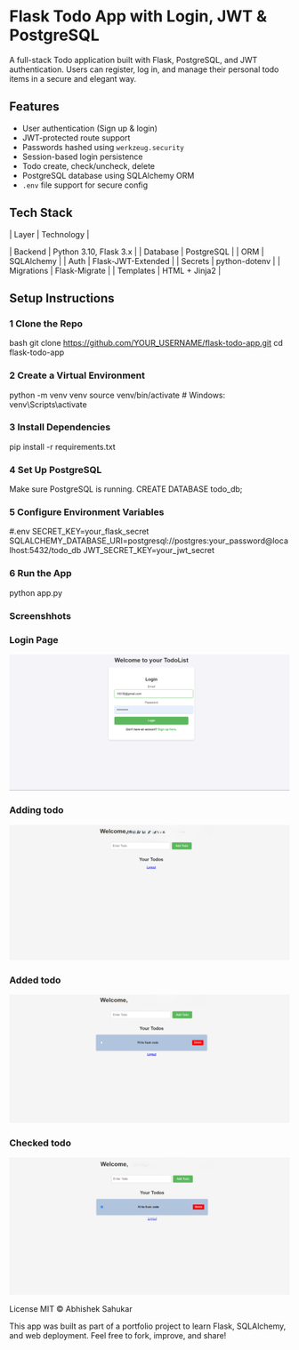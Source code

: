 # Flask Todo App with Login, JWT & PostgreSQL

A full-stack Todo application built with Flask, PostgreSQL, and JWT authentication. Users can register, log in, and manage their personal todo items in a secure and elegant way.


##  Features

- User authentication (Sign up & login)
- JWT-protected route support
- Passwords hashed using `werkzeug.security`
- Session-based login persistence
- Todo create, check/uncheck, delete
- PostgreSQL database using SQLAlchemy ORM
- `.env` file support for secure config


## Tech Stack

| Layer         | Technology               |

| Backend       | Python 3.10, Flask 3.x   |
| Database      | PostgreSQL               |
| ORM           | SQLAlchemy               |
| Auth          | Flask-JWT-Extended       |
| Secrets       | python-dotenv            |
| Migrations    | Flask-Migrate            |
| Templates     | HTML + Jinja2            |

##  Setup Instructions

### 1️ Clone the Repo

bash
git clone https://github.com/YOUR_USERNAME/flask-todo-app.git
cd flask-todo-app

### 2️ Create a Virtual Environment

python -m venv venv
source venv/bin/activate    # Windows: venv\Scripts\activate

### 3 Install Dependencies

pip install -r requirements.txt

### 4 Set Up PostgreSQL

Make sure PostgreSQL is running.
CREATE DATABASE todo_db;

### 5️ Configure Environment Variables

#.env
SECRET_KEY=your_flask_secret
SQLALCHEMY_DATABASE_URI=postgresql://postgres:your_password@localhost:5432/todo_db
JWT_SECRET_KEY=your_jwt_secret

### 6️ Run the App

python app.py

### Screenshhots ###

### Login Page
![Login Page](assets/Login.png)

### Adding todo 
![Add todo](assets/Addtodo.png)

### Added todo
![Added todo](assets/Addedtodo.png)

### Checked todo
![Add todo](assets/Checkedtodo.png)

License
MIT © Abhishek Sahukar

This app was built as part of a portfolio project to learn Flask, SQLAlchemy, and web deployment. Feel free to fork, improve, and share!